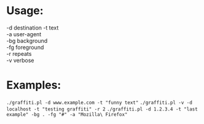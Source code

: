 # Usage:

  -d  destination 
  -t  text        
  -a  user-agent  
  -bg background  
  -fg foreground  
  -r  repeats     
  -v  verbose     

# Examples:

  `./graffiti.pl -d www.example.com -t "funny text"`
  `./graffiti.pl -v -d localhost -t "testing graffiti" -r 2`
  `./graffiti.pl -d 1.2.3.4 -t "last example" -bg . -fg "#" -a "Mozilla\ Firefox"`


